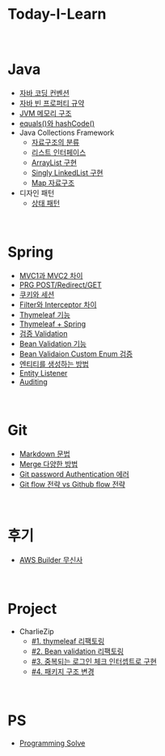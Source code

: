 # Today-I-Learn
<br>

# Java
* [자바 코딩 컨벤션](Java/코딩컨벤션.md)
* [자바 빈 프로퍼티 규약](Java/JavaBean.md)
* [JVM 메모리 구조](Java/JVM메모리구조.md)
* [equals()와 hashCode()](Java/equals()메서드.md)
* Java Collections Framework
  * [자료구조의 분류](Java/자료구조분류.md)
  * [리스트 인터페이스](Java/리스트인터페이스.md)
  * [ArrayList 구현](Java/ArrayList.md)
  * [Singly LinkedList 구현](Java/SinglyLinkedList.md)
  * [Map 자료구조](Java/Map.md)
* 디자인 패턴
  * [상태 패턴](Java/상태패턴.md)
  
<br>

# Spring
* [MVC1과 MVC2 차이](Spring/mvc1,2패턴.md)
* [PRG POST/Redirect/GET](Spring/PRGpattern.md)
* [쿠키와 세션](Spring/CookieSession.md)
* [Filter와 Interceptor 차이](Spring/Filter와Interceptor.md)
* [Thymeleaf 기능](Spring/Thymeleaf.md)
* [Thymeleaf + Spring](Spring/Thymeleaf_Spring.md)
* [검증 Validation](Spring/Validation.md)
* [Bean Validation 기능](Spring/Bean%20Validation%20기능.md)
* [Bean Validaion Custom Enum 검증](Spring/Bean%20Validation%20Custom%20Enum.md)
* [엔티티를 생성하는 방법](/Spring/Entity생성.md)
* [Entity Listener](Spring/EntityListeners.md)
* [Auditing](Spring/Auditing.md)

<br>

# Git
* [Markdown 문법](/Git/Markdown_문법.md)
* [Merge 다양한 방법](/Git/Merge.md)
* [Git password Authentication 에러](/Git/Token.md)
* [Git flow 전략 vs Github flow 전략](/Git/Git-flow.md)

<br>

# 후기
* [AWS Builder 무신사](/후기/AWSBuilder무신사.md)

<br>

# Project
* CharlieZip
  * [#1. thymeleaf 리팩토링](/Project/CharlieZip/thymeleaf_refactoring.md)
  * [#2. Bean validation 리팩토링](/Project/CharlieZip/validation_refactoring.md)
  * [#3. 중복되는 로그인 체크 인터셉트로 구현](/Project/CharlieZip/Interceptor.md)
  * [#4. 패키지 구조 변경](/Project/CharlieZip/Directory.md)

<br>

# PS
* [Programming Solve](PS/문제리스트.md)

<br>